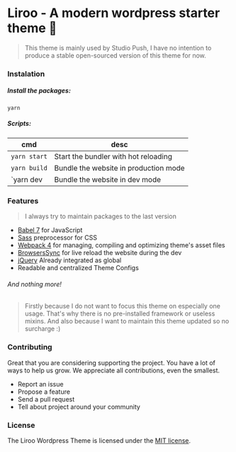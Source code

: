 # Liroo - A modern wordpress starter theme 🌼

> This theme is mainly used by Studio Push, I have no intention to produce a stable open-sourced version of this theme for now.

### Instalation

##### Install the packages:

`yarn`

##### Scripts:

| cmd  | desc |
| ------------- | ------------- |
| `yarn start`  | Start the bundler with hot reloading  |
| `yarn build`  | Bundle the website in production mode  |
| `yarn dev  | Bundle the website in dev mode  |

### Features

> I always try to maintain packages to the last version

- [Babel 7](https://babeljs.io/learn-es2015/) for JavaScript
- [Sass](http://sass-lang.com/) preprocessor for CSS
- [Webpack 4](https://webpack.js.org/) for managing, compiling and optimizing theme's asset files
- [BrowsersSync](https://github.com/Va1/browser-sync-webpack-plugin) for live reload the website during the dev
- [jQuery](https://jquery.com/) Already integrated as global
- Readable and centralized Theme Configs

###### And nothing more!

> Firstly because I do not want to focus this theme on especially one usage. That's why there is no pre-installed framework or useless mixins.
> And also because I want to maintain this theme updated so no surcharge :)

### Contributing

Great that you are considering supporting the project. You have a lot of ways to help us grow. We appreciate all contributions, even the smallest.

- Report an issue
- Propose a feature
- Send a pull request
- Tell about project around your community

### License

The Liroo Wordpress Theme is licensed under the [MIT license](http://opensource.org/licenses/MIT).
